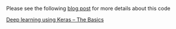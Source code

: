 Please see the following [blog post](https://www.learnopencv.com/deep-learning-using-keras-the-basics) for more details about this code

[Deep learning using Keras – The Basics](https://www.learnopencv.com/deep-learning-using-keras-the-basics)
